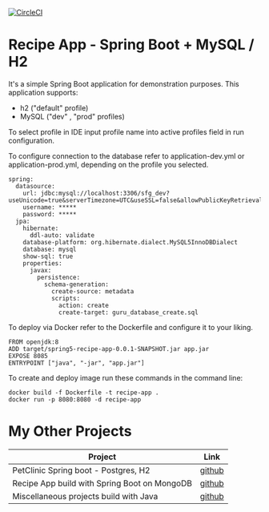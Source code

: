 [![CircleCI](https://circleci.com/gh/igorek1955/recipeapp-spring-mysql.svg?style=svg&circle-token=a68310d34c469f1397ecfb1c6244b55f51207a8c)](https://app.circleci.com/settings/project/github/igorek1955/recipeapp-spring-mysql)

# Recipe App - Spring Boot + MySQL / H2

It's a simple Spring Boot application for demonstration purposes.
This application supports:
- h2 ("default" profile)
- MySQL ("dev" , "prod" profiles)

To select profile in IDE input profile name into active profiles field in run configuration.

To configure connection to the database refer to application-dev.yml or application-prod.yml, depending on the profile you selected. 
```
spring:
  datasource:
    url: jdbc:mysql://localhost:3306/sfg_dev?useUnicode=true&serverTimezone=UTC&useSSL=false&allowPublicKeyRetrieval=true
    username: *****
    password: *****
  jpa:
    hibernate:
      ddl-auto: validate
    database-platform: org.hibernate.dialect.MySQL5InnoDBDialect
    database: mysql
    show-sql: true
    properties:
      javax:
        persistence:
          schema-generation:
            create-source: metadata
            scripts:
              action: create
              create-target: guru_database_create.sql
```

To deploy via Docker refer to the Dockerfile and configure it to your liking.

```
FROM openjdk:8
ADD target/spring5-recipe-app-0.0.1-SNAPSHOT.jar app.jar
EXPOSE 8085
ENTRYPOINT ["java", "-jar", "app.jar"]
```
To create and deploy image run these commands in the command line:
```
docker build -f Dockerfile -t recipe-app .
docker run -p 8080:8080 -d recipe-app
```

# My Other Projects

| Project | Link |
|------|-------|
| PetClinic Spring boot - Postgres, H2 | [github](https://github.com/igorek1955/pet-clinic-springboot) |
| Recipe App build with Spring Boot on MongoDB |[github](https://github.com/igorek1955/recipeapp-spring-mongoDB) |
| Miscellaneous projects build with Java  | [github](https://github.com/igorek1955/little-projects) |
